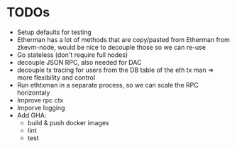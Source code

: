 # TODOs

- Setup defaults for testing
- Etherman has a lot of methods that are copy/pasted from Etherman from zkevm-node, would be nice to decouple those so we can re-use
- Go stateless (don't require full nodes)
- decouple JSON RPC, also needed for DAC
- decouple tx tracing for users from the DB table of the eth tx man => more flexibility and control
- Run ethtxman in a separate process, so we can scale the RPC horizontaly
- Improve rpc ctx
- Imporve logging
- Add GHA:
    - build & push docker images
    - lint
    - test